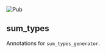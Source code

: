 ![Pub](https://img.shields.io/pub/v/sum_types)

## sum_types

Annotations for `sum_types_generator`.

